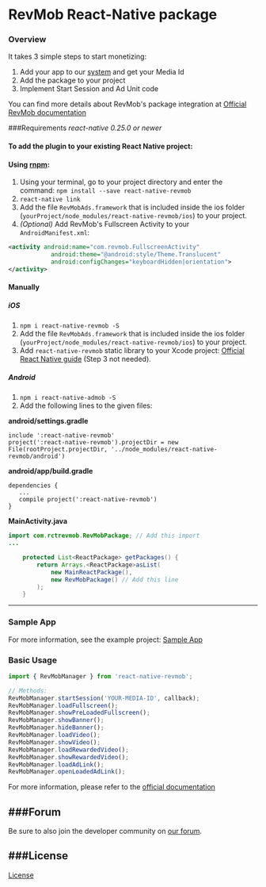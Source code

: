 # RevMob React-Native package
### Overview

It takes 3 simple steps to start monetizing:

1. Add your app to our [system](https://www.revmobmobileadnetwork.com/medias) and get your Media Id
2. Add the package to your project
3. Implement Start Session and Ad Unit code

You can find more details about RevMob's package integration at [Official RevMob documentation](http://www.revmob.com/sdk/react_native)

###Requirements
*react-native 0.25.0 or newer*
#### To add the plugin to your existing React Native project:
#### Using [rnpm](https://github.com/rnpm/rnpm):
1. Using your terminal, go to your project directory and enter the command: `npm install --save react-native-revmob`
2. `react-native link`
3. Add the file `RevMobAds.framework` that is included inside the ios folder (`yourProject/node_modules/react-native-revmob/ios`) to your project.
4. *(Optional)* Add RevMob's Fullscreen Activity to your `AndroidManifest.xml`:
```xml
<activity android:name="com.revmob.FullscreenActivity"
            android:theme="@android:style/Theme.Translucent"
            android:configChanges="keyboardHidden|orientation">
</activity>
```

#### Manually
##### iOS
1. `npm i react-native-revmob -S`
2. Add the file `RevMobAds.framework` that is included inside the ios folder (`yourProject/node_modules/react-native-revmob/ios`) to your project.
3. Add `react-native-revmob` static library to your Xcode project: [Official React Native guide](http://facebook.github.io/react-native/docs/linking-libraries-ios.html#manual-linking) (Step 3 not needed).

##### Android
1. `npm i react-native-admob -S`
2. Add the following lines to the given files:

**android/settings.gradle**

```
include ':react-native-revmob'
project(':react-native-revmob').projectDir = new File(rootProject.projectDir, '../node_modules/react-native-revmob/android')
```

**android/app/build.gradle**

```
dependencies {
   ...
   compile project(':react-native-revmob')
}
```

**MainActivity.java**

```java
import com.rctrevmob.RevMobPackage; // Add this import
...

	protected List<ReactPackage> getPackages() {
        return Arrays.<ReactPackage>asList(
            new MainReactPackage(),
            new RevMobPackage() // Add this line
        );
    }

```

---
### Sample App
For more information, see the example project: [Sample App](/SampleApp)


### Basic Usage

```javascript
import { RevMobManager } from 'react-native-revmob';

// Methods:
RevMobManager.startSession('YOUR-MEDIA-ID', callback);
RevMobManager.loadFullscreen();
RevMobManager.showPreLoadedFullscreen();
RevMobManager.showBanner();
RevMobManager.hideBanner();
RevMobManager.loadVideo();
RevMobManager.showVideo();
RevMobManager.loadRewardedVideo();
RevMobManager.showRewardedVideo();
RevMobManager.loadAdLink();
RevMobManager.openLoadedAdLink();

```

For more information, please refer to the [official documentation](http://www.revmob.com/sdk/react_native)

###Forum
-------
Be sure to also join the developer community on
[our forum](http://forum.revmobmobileadnetwork.com/).

###License
-------
[License](/LICENSE)
